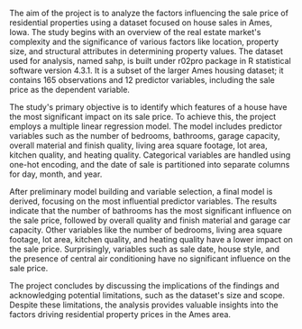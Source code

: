 The aim of the project is to analyze the factors influencing the sale price of residential properties using a dataset focused on house sales in Ames, Iowa. The study begins with an overview of the real estate market's complexity and the significance of various factors like location, property size, and structural attributes in determining property values. The dataset used for analysis, named sahp, is built under r02pro package in R statistical software version 4.3.1. It is a subset of the larger Ames housing dataset; it contains 165 observations and 12 predictor variables, including the sale price as the dependent variable.

The study's primary objective is to identify which features of a house have the most significant impact on its sale price. To achieve this, the project employs a multiple linear regression model. The model includes predictor variables such as the number of bedrooms, bathrooms, garage capacity, overall material and finish quality, living area square footage, lot area, kitchen quality, and heating quality. Categorical variables are handled using one-hot encoding, and the date of sale is partitioned into separate columns for day, month, and year.

After preliminary model building and variable selection, a final model is derived, focusing on the most influential predictor variables. The results indicate that the number of bathrooms has the most significant influence on the sale price, followed by overall quality and finish material and garage car capacity. Other variables like the number of bedrooms, living area square footage, lot area, kitchen quality, and heating quality have a lower impact on the sale price. Surprisingly, variables such as sale date, house style, and the presence of central air conditioning have no significant influence on the sale price.

The project concludes by discussing the implications of the findings and acknowledging potential limitations, such as the dataset's size and scope. Despite these limitations, the analysis provides valuable insights into the factors driving residential property prices in the Ames area.
